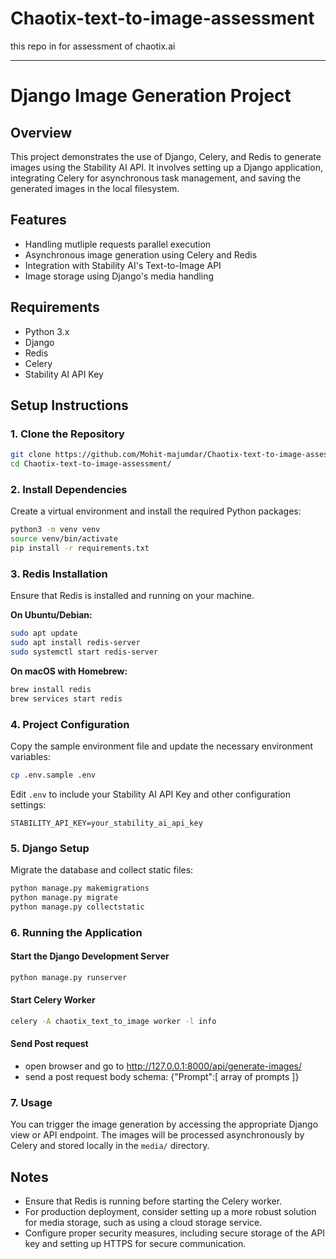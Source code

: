 # Chaotix-text-to-image-assessment
this repo in for assessment of chaotix.ai

---

# Django Image Generation Project

## Overview
This project demonstrates the use of Django, Celery, and Redis to generate images using the Stability AI API. It involves setting up a Django application, integrating Celery for asynchronous task management, and saving the generated images in the local filesystem.

## Features
- Handling mutliple requests parallel execution
- Asynchronous image generation using Celery and Redis
- Integration with Stability AI's Text-to-Image API
- Image storage using Django's media handling
 

## Requirements
- Python 3.x
- Django
- Redis
- Celery
- Stability AI API Key

## Setup Instructions

### 1. Clone the Repository
```bash
git clone https://github.com/Mohit-majumdar/Chaotix-text-to-image-assessment/.git
cd Chaotix-text-to-image-assessment/
```

### 2. Install Dependencies
Create a virtual environment and install the required Python packages:
```bash
python3 -m venv venv
source venv/bin/activate
pip install -r requirements.txt
```

### 3. Redis Installation
Ensure that Redis is installed and running on your machine. 

**On Ubuntu/Debian:**
```bash
sudo apt update
sudo apt install redis-server
sudo systemctl start redis-server
```

**On macOS with Homebrew:**
```bash
brew install redis
brew services start redis
```

### 4. Project Configuration
Copy the sample environment file and update the necessary environment variables:
```bash
cp .env.sample .env
```

Edit `.env` to include your Stability AI API Key and other configuration settings:
```env
STABILITY_API_KEY=your_stability_ai_api_key
```

### 5. Django Setup
Migrate the database and collect static files:
```bash
python manage.py makemigrations
python manage.py migrate
python manage.py collectstatic
```

### 6. Running the Application

#### Start the Django Development Server
```bash
python manage.py runserver
```

#### Start Celery Worker
```bash
celery -A chaotix_text_to_image worker -l info
```
#### Send Post request 
- open browser and go to http://127.0.0.1:8000/api/generate-images/
- send a post request body schema: {"Prompt":[ array of prompts  ]}

### 7. Usage
You can trigger the image generation by accessing the appropriate Django view or API endpoint. The images will be processed asynchronously by Celery and stored locally in the `media/` directory.

## Notes
- Ensure that Redis is running before starting the Celery worker.
- For production deployment, consider setting up a more robust solution for media storage, such as using a cloud storage service.
- Configure proper security measures, including secure storage of the API key and setting up HTTPS for secure communication.
